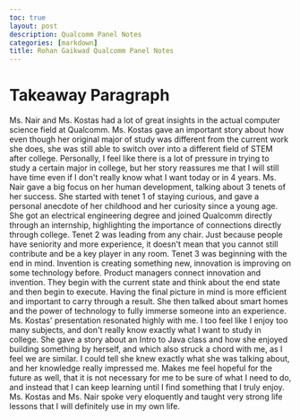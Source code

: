 ```yaml
---
toc: true
layout: post
description: Qualcomm Panel Notes
categories: [markdown]
title: Rohan Gaikwad Qualcomm Panel Notes
---
```


# Takeaway Paragraph
Ms. Nair and Ms. Kostas had a lot of great insights in the actual computer science field at Qualcomm. Ms. Kostas gave an important story about how even though her original major of study was different from the current work she does, she was still able to switch over into a different field of STEM after college. Personally, I feel like there is a lot of pressure in trying to study a certain major in college, but her story reassures me that I will still have time even if I don't really know what I want today or in 4 years. Ms. Nair gave a big focus on her human development, talking about 3 tenets of her success. She started with tenet 1 of staying curious, and gave a personal anecdote of her childhood and her curiosity since a young age. She got an electrical engineering degree and joined Qualcomm directly through an internship, highlighting the importance of connections directly through college. Tenet 2 was leading from any chair. Just because people have seniority and more experience, it doesn't mean that you cannot still contribute and be a key player in any room. Tenet 3 was beginning with the end in mind. Invention is creating something new, innovation is improving on some technology before. Product managers connect innovation and invention. They begin with the current state and think about the end state and then begin to execute. Having the final picture in mind is more efficient and important to carry through a result. She then talked about smart homes and the power of technology to fully immerse someone into an experience. Ms. Kostas' presentation resonated highly with me. I too feel like I enjoy too many subjects, and don't really know exactly what I want to study in college. She gave a story about an Intro to Java class and how she enjoyed building something by herself, and which also struck a chord with me, as I feel we are similar. I could tell she knew exactly what she was talking about, and her knowledge really impressed me. Makes me feel hopeful for the future as well, that it is not necessary for me to be sure of what I need to do, and instead that I can keep learning until I find something that I truly enjoy. Ms. Kostas and Ms. Nair spoke very eloquently and taught very strong life lessons that I will definitely use in my own life.  
